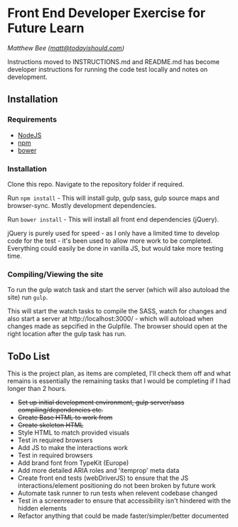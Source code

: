 # Front End Developer Exercise for Future Learn

*Matthew Bee (matt@todayishould.com)*

Instructions moved to INSTRUCTIONS.md and README.md has become developer instructions for running the code test locally and notes on development. 

## Installation

### Requirements
* [NodeJS](https://nodejs.org/en/)
* [npm](https://www.npmjs.com/)
* [bower](https://bower.io/)

### Installation

Clone this repo.  Navigate to the repository folder if required.

Run ```npm install``` - This will install gulp, gulp sass, gulp source maps and browser-sync. Mostly development dependencies.

Run ```bower install``` - This will install all front end dependencies (jQuery). 

jQuery is purely used for speed - as I only have a limited time to develop code for the test - it's been used to allow more work to be completed. Everything could easily be done in vanilla JS, but would take more testing time.


### Compiling/Viewing the site

To run the gulp watch task and start the server (which will also autoload the site) run ```gulp```.

This will start the watch tasks to compile the SASS, watch for changes and also start a server at http://localhost:3000/ - which will autoload when changes made as sepcified in the Gulpfile. The browser should open at the right location after the gulp task has run.

## ToDo List

This is the project plan, as items are completed, I'll check them off and what remains is essentially the remaining tasks that I would be completing if I had longer than 2 hours.

* ~~Set up initial development environment, gulp server/sass compiling/dependencies etc.~~
* ~~Create Base HTML to work from~~
* ~~Create skeleton HTML~~
* Style HTML to match provided visuals
* Test in required browsers
* Add JS to make the interactions work
* Test in required browsers
* Add brand font from TypeKit (Europe)
* Add more detailed ARIA roles and 'itemprop' meta data
* Create front end tests (webDriverJS) to ensure that the JS interactions/element positioning do not been broken by future work
* Automate task runner to run tests when relevent codebase changed
* Test in a screenreader to ensure that accessibility isn't hindered with the hidden elements
* Refactor anything that could be made faster/simpler/better documented